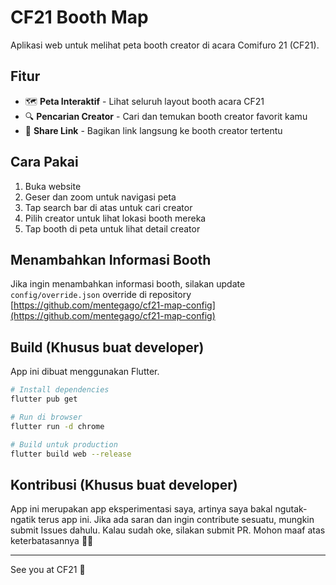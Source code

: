 # CF21 Booth Map

Aplikasi web untuk melihat peta booth creator di acara Comifuro 21 (CF21).

## Fitur

- 🗺️ **Peta Interaktif** - Lihat seluruh layout booth acara CF21
- 🔍 **Pencarian Creator** - Cari dan temukan booth creator favorit kamu
- 🔗 **Share Link** - Bagikan link langsung ke booth creator tertentu

## Cara Pakai

1. Buka website
2. Geser dan zoom untuk navigasi peta
3. Tap search bar di atas untuk cari creator
4. Pilih creator untuk lihat lokasi booth mereka
5. Tap booth di peta untuk lihat detail creator

## Menambahkan Informasi Booth

Jika ingin menambahkan informasi booth, silakan update `config/override.json` override di repository [https://github.com/mentegago/cf21-map-config](https://github.com/mentegago/cf21-map-config)

## Build (Khusus buat developer)

App ini dibuat menggunakan Flutter.

```bash
# Install dependencies
flutter pub get

# Run di browser
flutter run -d chrome

# Build untuk production
flutter build web --release
```

## Kontribusi (Khusus buat developer)

App ini merupakan app eksperimentasi saya, artinya saya bakal ngutak-ngatik terus app ini. Jika ada saran dan ingin contribute sesuatu, mungkin submit Issues dahulu. Kalau sudah oke, silakan submit PR. Mohon maaf atas keterbatasannya 🙇‍♂️


---

See you at CF21 💖

